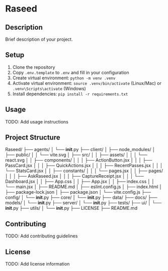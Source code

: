 # Raseed

## Description
Brief description of your project.

## Setup

1. Clone the repository
2. Copy `.env.template` to `.env` and fill in your configuration
3. Create virtual environment: `python -m venv .venv`
4. Activate virtual environment: `source .venv/bin/activate` (Linux/Mac) or `.venv\Scripts\activate` (Windows)
5. Install dependencies: `pip install -r requirements.txt`

## Usage

TODO: Add usage instructions

## Project Structure
Raseed/
├── agents/
│   └── __init__.py
├── client/
│   ├── node_modules/
│   ├── public/
│   │   └── vite.svg
│   ├── src/
│   │   ├── assets/
│   │   │   └── react.svg
│   │   ├── components/
│   │   │   ├── ActionButton.jsx
│   │   │   ├── PassCard.jsx
│   │   │   ├── QuickActions.jsx
│   │   │   ├── RecentPasses.jsx
│   │   │   └── StatsCard.jsx
│   │   ├── constants/
│   │   │   └── pages.jsx
│   │   ├── pages/
│   │   │   ├── AskRaseed.jsx
│   │   │   ├── CaptureReceipt.jsx
│   │   │   └── Dashboard.jsx
│   │   ├── App.css
│   │   ├── App.jsx
│   │   ├── index.css
│   │   └── main.jsx
│   ├── README.md
│   ├── eslint.config.js
│   ├── index.html
│   ├── package-lock.json
│   ├── package.json
│   └── vite.config.js
├── config/
│   └── __init__.py
├── core/
│   └── __init__.py
├── data/
├── docs/
├── models/
│   └── __init__.py
├── server/
│   └── __init__.py
├── tests/
├── ui/
│   └── __init__.py
├── utils/
│   └── __init__.py
├── LICENSE
├── README.md

## Contributing

TODO: Add contributing guidelines

## License

TODO: Add license information
